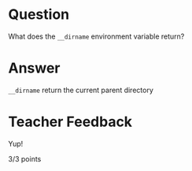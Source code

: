 # Question

What does the `__dirname` environment variable return? 

# Answer

`__dirname` return the current parent directory

# Teacher Feedback

Yup!

3/3 points
